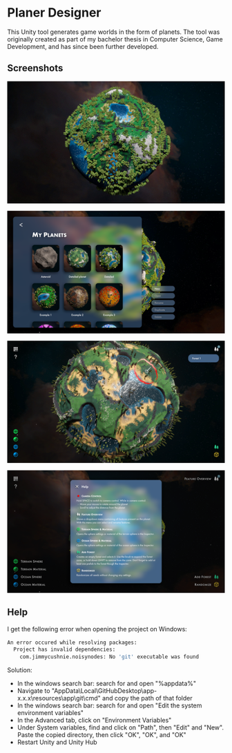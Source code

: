 
# Planer Designer

This Unity tool generates game worlds in the form of planets. The tool was originally created as part of my bachelor thesis in Computer Science, Game Development, and has since been further developed.

## Screenshots

![PlanetExample](Images/Forest_planet.jpg)

![MyPlanets](Images/My_planets.jpg)

![EditorView](Images/Editor_view.jpg)

![HelpMenu](Images/Help_menu.jpg)

## Help

I get the following error when opening the project on Windows:

```bash
An error occured while resolving packages:
  Project has invalid dependencies:
    com.jimmycushnie.noisynodes: No 'git' executable was found
```

Solution:
- In the windows search bar: search for and open "%appdata%"
- Navigate to "AppData\Local\GitHubDesktop\app-x.x.x\resources\app\git\cmd" and copy the path of that folder
- In the windows search bar: search for and open "Edit the system environment variables"
- In the Advanced tab, click on "Environment Variables"
- Under System variables, find and click on "Path", then "Edit" and "New". Paste the copied directory, then click "OK", "OK", and "OK"
- Restart Unity and Unity Hub
